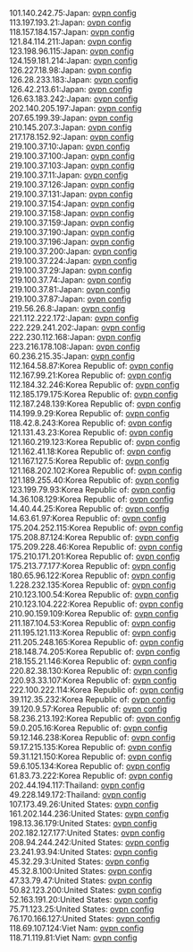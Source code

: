 101.140.242.75:Japan: [ovpn config](vpn/101_140_242_75.ovpn)  
113.197.193.21:Japan: [ovpn config](vpn/113_197_193_21.ovpn)  
118.157.184.157:Japan: [ovpn config](vpn/118_157_184_157.ovpn)  
121.84.114.211:Japan: [ovpn config](vpn/121_84_114_211.ovpn)  
123.198.96.115:Japan: [ovpn config](vpn/123_198_96_115.ovpn)  
124.159.181.214:Japan: [ovpn config](vpn/124_159_181_214.ovpn)  
126.227.18.98:Japan: [ovpn config](vpn/126_227_18_98.ovpn)  
126.28.233.183:Japan: [ovpn config](vpn/126_28_233_183.ovpn)  
126.42.213.61:Japan: [ovpn config](vpn/126_42_213_61.ovpn)  
126.63.183.242:Japan: [ovpn config](vpn/126_63_183_242.ovpn)  
202.140.205.197:Japan: [ovpn config](vpn/202_140_205_197.ovpn)  
207.65.199.39:Japan: [ovpn config](vpn/207_65_199_39.ovpn)  
210.145.207.3:Japan: [ovpn config](vpn/210_145_207_3.ovpn)  
217.178.152.92:Japan: [ovpn config](vpn/217_178_152_92.ovpn)  
219.100.37.10:Japan: [ovpn config](vpn/219_100_37_10.ovpn)  
219.100.37.100:Japan: [ovpn config](vpn/219_100_37_100.ovpn)  
219.100.37.103:Japan: [ovpn config](vpn/219_100_37_103.ovpn)  
219.100.37.11:Japan: [ovpn config](vpn/219_100_37_11.ovpn)  
219.100.37.126:Japan: [ovpn config](vpn/219_100_37_126.ovpn)  
219.100.37.131:Japan: [ovpn config](vpn/219_100_37_131.ovpn)  
219.100.37.154:Japan: [ovpn config](vpn/219_100_37_154.ovpn)  
219.100.37.158:Japan: [ovpn config](vpn/219_100_37_158.ovpn)  
219.100.37.159:Japan: [ovpn config](vpn/219_100_37_159.ovpn)  
219.100.37.190:Japan: [ovpn config](vpn/219_100_37_190.ovpn)  
219.100.37.196:Japan: [ovpn config](vpn/219_100_37_196.ovpn)  
219.100.37.200:Japan: [ovpn config](vpn/219_100_37_200.ovpn)  
219.100.37.224:Japan: [ovpn config](vpn/219_100_37_224.ovpn)  
219.100.37.29:Japan: [ovpn config](vpn/219_100_37_29.ovpn)  
219.100.37.74:Japan: [ovpn config](vpn/219_100_37_74.ovpn)  
219.100.37.81:Japan: [ovpn config](vpn/219_100_37_81.ovpn)  
219.100.37.87:Japan: [ovpn config](vpn/219_100_37_87.ovpn)  
219.56.26.8:Japan: [ovpn config](vpn/219_56_26_8.ovpn)  
221.112.222.172:Japan: [ovpn config](vpn/221_112_222_172.ovpn)  
222.229.241.202:Japan: [ovpn config](vpn/222_229_241_202.ovpn)  
222.230.112.168:Japan: [ovpn config](vpn/222_230_112_168.ovpn)  
223.216.178.108:Japan: [ovpn config](vpn/223_216_178_108.ovpn)  
60.236.215.35:Japan: [ovpn config](vpn/60_236_215_35.ovpn)  
112.164.58.87:Korea Republic of: [ovpn config](vpn/112_164_58_87.ovpn)  
112.167.99.21:Korea Republic of: [ovpn config](vpn/112_167_99_21.ovpn)  
112.184.32.246:Korea Republic of: [ovpn config](vpn/112_184_32_246.ovpn)  
112.185.179.175:Korea Republic of: [ovpn config](vpn/112_185_179_175.ovpn)  
112.187.248.139:Korea Republic of: [ovpn config](vpn/112_187_248_139.ovpn)  
114.199.9.29:Korea Republic of: [ovpn config](vpn/114_199_9_29.ovpn)  
118.42.8.243:Korea Republic of: [ovpn config](vpn/118_42_8_243.ovpn)  
121.131.43.23:Korea Republic of: [ovpn config](vpn/121_131_43_23.ovpn)  
121.160.219.123:Korea Republic of: [ovpn config](vpn/121_160_219_123.ovpn)  
121.162.41.18:Korea Republic of: [ovpn config](vpn/121_162_41_18.ovpn)  
121.167.127.5:Korea Republic of: [ovpn config](vpn/121_167_127_5.ovpn)  
121.168.202.102:Korea Republic of: [ovpn config](vpn/121_168_202_102.ovpn)  
121.189.255.40:Korea Republic of: [ovpn config](vpn/121_189_255_40.ovpn)  
123.199.79.93:Korea Republic of: [ovpn config](vpn/123_199_79_93.ovpn)  
14.36.108.129:Korea Republic of: [ovpn config](vpn/14_36_108_129.ovpn)  
14.40.44.25:Korea Republic of: [ovpn config](vpn/14_40_44_25.ovpn)  
14.63.61.97:Korea Republic of: [ovpn config](vpn/14_63_61_97.ovpn)  
175.204.252.115:Korea Republic of: [ovpn config](vpn/175_204_252_115.ovpn)  
175.208.87.124:Korea Republic of: [ovpn config](vpn/175_208_87_124.ovpn)  
175.209.228.46:Korea Republic of: [ovpn config](vpn/175_209_228_46.ovpn)  
175.210.171.201:Korea Republic of: [ovpn config](vpn/175_210_171_201.ovpn)  
175.213.77.177:Korea Republic of: [ovpn config](vpn/175_213_77_177.ovpn)  
180.65.96.122:Korea Republic of: [ovpn config](vpn/180_65_96_122.ovpn)  
1.228.232.135:Korea Republic of: [ovpn config](vpn/1_228_232_135.ovpn)  
210.123.100.54:Korea Republic of: [ovpn config](vpn/210_123_100_54.ovpn)  
210.123.104.222:Korea Republic of: [ovpn config](vpn/210_123_104_222.ovpn)  
210.90.159.109:Korea Republic of: [ovpn config](vpn/210_90_159_109.ovpn)  
211.187.104.53:Korea Republic of: [ovpn config](vpn/211_187_104_53.ovpn)  
211.195.121.113:Korea Republic of: [ovpn config](vpn/211_195_121_113.ovpn)  
211.205.248.165:Korea Republic of: [ovpn config](vpn/211_205_248_165.ovpn)  
218.148.74.205:Korea Republic of: [ovpn config](vpn/218_148_74_205.ovpn)  
218.155.21.146:Korea Republic of: [ovpn config](vpn/218_155_21_146.ovpn)  
220.82.38.130:Korea Republic of: [ovpn config](vpn/220_82_38_130.ovpn)  
220.93.33.107:Korea Republic of: [ovpn config](vpn/220_93_33_107.ovpn)  
222.100.222.114:Korea Republic of: [ovpn config](vpn/222_100_222_114.ovpn)  
39.112.35.232:Korea Republic of: [ovpn config](vpn/39_112_35_232.ovpn)  
39.120.9.57:Korea Republic of: [ovpn config](vpn/39_120_9_57.ovpn)  
58.236.213.192:Korea Republic of: [ovpn config](vpn/58_236_213_192.ovpn)  
59.0.205.16:Korea Republic of: [ovpn config](vpn/59_0_205_16.ovpn)  
59.12.146.238:Korea Republic of: [ovpn config](vpn/59_12_146_238.ovpn)  
59.17.215.135:Korea Republic of: [ovpn config](vpn/59_17_215_135.ovpn)  
59.31.121.150:Korea Republic of: [ovpn config](vpn/59_31_121_150.ovpn)  
59.6.105.134:Korea Republic of: [ovpn config](vpn/59_6_105_134.ovpn)  
61.83.73.222:Korea Republic of: [ovpn config](vpn/61_83_73_222.ovpn)  
202.44.194.117:Thailand: [ovpn config](vpn/202_44_194_117.ovpn)  
49.228.149.172:Thailand: [ovpn config](vpn/49_228_149_172.ovpn)  
107.173.49.26:United States: [ovpn config](vpn/107_173_49_26.ovpn)  
161.202.144.236:United States: [ovpn config](vpn/161_202_144_236.ovpn)  
198.13.36.179:United States: [ovpn config](vpn/198_13_36_179.ovpn)  
202.182.127.177:United States: [ovpn config](vpn/202_182_127_177.ovpn)  
208.94.244.242:United States: [ovpn config](vpn/208_94_244_242.ovpn)  
23.241.93.94:United States: [ovpn config](vpn/23_241_93_94.ovpn)  
45.32.29.3:United States: [ovpn config](vpn/45_32_29_3.ovpn)  
45.32.8.100:United States: [ovpn config](vpn/45_32_8_100.ovpn)  
47.33.79.47:United States: [ovpn config](vpn/47_33_79_47.ovpn)  
50.82.123.200:United States: [ovpn config](vpn/50_82_123_200.ovpn)  
52.163.191.20:United States: [ovpn config](vpn/52_163_191_20.ovpn)  
75.71.123.25:United States: [ovpn config](vpn/75_71_123_25.ovpn)  
76.170.166.127:United States: [ovpn config](vpn/76_170_166_127.ovpn)  
118.69.107.124:Viet Nam: [ovpn config](vpn/118_69_107_124.ovpn)  
118.71.119.81:Viet Nam: [ovpn config](vpn/118_71_119_81.ovpn)  
